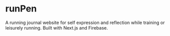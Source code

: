 # runPen
A running journal website for self expression and reflection while training or leisurely running. Built with Next.js and Firebase.
